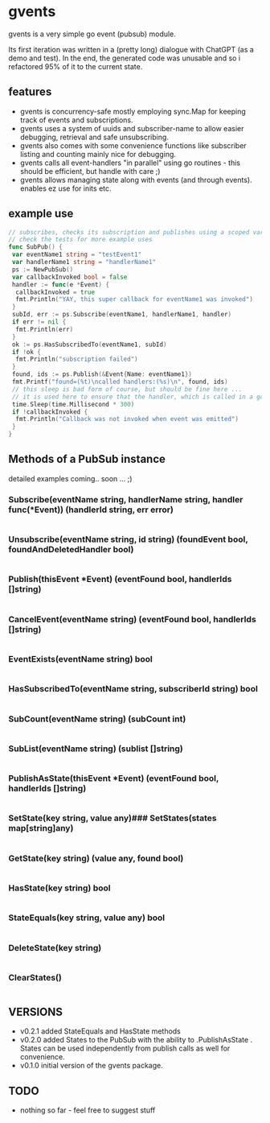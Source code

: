 # gvents

gvents is a very simple go event (pubsub) module.

Its first iteration was written in a (pretty long) dialogue with ChatGPT (as a demo and test). In the end, the generated code was unusable and so i refactored 95% of it to the current state.

## features

* gvents is concurrency-safe mostly employing sync.Map for keeping track of events and subscriptions.
* gvents uses a system of uuids and subscriber-name to allow easier debugging, retrieval and safe unsubscribing.
* gvents also comes with some convenience functions like subscriber listing and counting mainly nice for debugging.
* gvents calls all event-handlers "in parallel" using go routines - this should be efficient, but handle with care ;)
* gvents allows managing state along with events (and through events). enables ez use for inits etc.

## example use

````go
// subscribes, checks its subscription and publishes using a scoped var to demo go-routine concurrency
// check the tests for more example uses
func SubPub() {
 var eventName1 string = "testEvent1"
 var handlerName1 string = "handlerName1"
 ps := NewPubSub()
 var callbackInvoked bool = false
 handler := func(e *Event) {
  callbackInvoked = true
  fmt.Println("YAY, this super callback for eventName1 was invoked")
 }
 subId, err := ps.Subscribe(eventName1, handlerName1, handler)
 if err != nil {
  fmt.Println(err)
 }
 ok := ps.HasSubscribedTo(eventName1, subId)
 if !ok {
  fmt.Println("subscription failed")
 }
 found, ids := ps.Publish(&Event{Name: eventName1})
 fmt.Printf("found=(%t)\ncalled handlers:(%s)\n", found, ids)
 // this sleep is bad form of course, but should be fine here ... 
 // it is used here to ensure that the handler, which is called in a go-routine and modifies a scoped var, completes before we evaluate the result.
 time.Sleep(time.Millisecond * 300)
 if !callbackInvoked {
  fmt.Println("Callback was not invoked when event was emitted")
 }
}
````

## Methods of a PubSub instance

detailed examples coming.. soon ... ;)

### Subscribe(eventName string, handlerName string, handler func(*Event)) (handlerId string, err error)

```go
```

### Unsubscribe(eventName string, id string)  (foundEvent bool, foundAndDeletedHandler bool)

```go
```

### Publish(thisEvent *Event) (eventFound bool, handlerIds []string)

```go
```

### CancelEvent(eventName string) (eventFound bool, handlerIds []string)

```go
```

### EventExists(eventName string) bool

```go
```

### HasSubscribedTo(eventName string, subscriberId string) bool

```go
```

### SubCount(eventName string) (subCount int)

```go
```

### SubList(eventName string) (sublist []string)

```go
```

### PublishAsState(thisEvent *Event) (eventFound bool, handlerIds []string)

```go
```

### SetState(key string, value any)### SetStates(states map[string]any)

```go
```

### GetState(key string) (value any, found bool)

```go
```

### HasState(key string) bool

```go
```

### StateEquals(key string, value any) bool

```go
```

### DeleteState(key string)

```go
```

### ClearStates()

```go
```

## VERSIONS

* v0.2.1 added StateEquals and HasState methods
* v0.2.0 added States to the PubSub with the ability to .PublishAsState . States can be used independently from publish calls as well for convenience.
* v0.1.0 initial version of the gvents package.

## TODO

* nothing so far - feel free to suggest stuff
